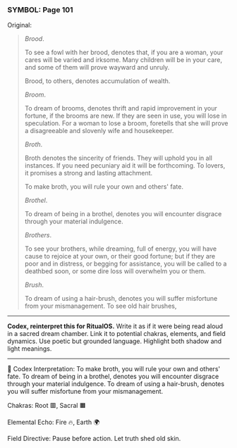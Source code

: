 ### SYMBOL: Page 101

Original:
> _Brood_.
> 
> 
> To see a fowl with her brood, denotes that, if you are a woman,
> your cares will be varied and irksome. Many children will be
> in your care, and some of them will prove wayward and unruly.
> 
> 
> Brood, to others, denotes accumulation of wealth.
> 
> 
> _Broom_.
> 
> 
> To dream of brooms, denotes thrift and rapid improvement in
> your fortune, if the brooms are new. If they are seen in use,
> you will lose in speculation. For a woman to lose a broom,
> foretells that she will prove a disagreeable and slovenly
> wife and housekeeper.
> 
> 
> _Broth_.
> 
> 
> Broth denotes the sincerity of friends. They will uphold you in
> all instances. If you need pecuniary aid it will be forthcoming.
> To lovers, it promises a strong and lasting attachment.
> 
> 
> To make broth, you will rule your own and others' fate.
> 
> 
> _Brothel_.
> 
> 
> To dream of being in a brothel, denotes you will encounter disgrace
> through your material indulgence.
> 
> 
> _Brothers_.
> 
> 
> To see your brothers, while dreaming, full of energy, you will
> have cause to rejoice at your own, or their good fortune;
> but if they are poor and in distress, or begging for assistance,
> you will be called to a deathbed soon, or some dire loss will
> overwhelm you or them.
> 
> 
> _Brush_.
> 
> 
> To dream of using a hair-brush, denotes you will suffer
> misfortune from your mismanagement. To see old hair brushes,

---

**Codex, reinterpret this for RitualOS.**
Write it as if it were being read aloud in a sacred dream chamber.
Link it to potential chakras, elements, and field dynamics.
Use poetic but grounded language.
Highlight both shadow and light meanings.

---

🔁 Codex Interpretation:
To make broth, you will rule your own and others' fate. To dream of being in a brothel, denotes you will encounter disgrace through your material indulgence. To dream of using a hair-brush, denotes you will suffer misfortune from your mismanagement.

Chakras: Root 🟥, Sacral 🟧

Elemental Echo: Fire 🔥, Earth 🌍

Field Directive: Pause before action. Let truth shed old skin.

